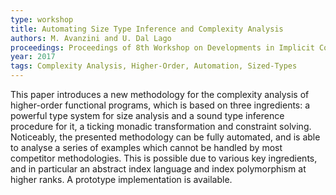 ```yaml
---
type: workshop
title: Automating Size Type Inference and Complexity Analysis
authors: M. Avanzini and U. Dal Lago
proceedings: Proceedings of 8th Workshop on Developments in Implicit Computational complExity and 5th Workshop on Foundational and Practical Aspects of Resource Analysis
year: 2017
tags: Complexity Analysis, Higher-Order, Automation, Sized-Types
---
```


This paper introduces a new methodology for the complexity analysis
of higher-order functional programs, which is based on three
ingredients: a powerful type system for size analysis and a sound
type inference procedure for it, a ticking monadic transformation
and constraint solving. Noticeably, the presented methodology can be
fully automated, and is able to analyse a series of examples which
cannot be handled by most competitor methodologies. This is possible
due to various key ingredients, and in particular an abstract index
language and index polymorphism at higher ranks. A prototype
implementation is available.

